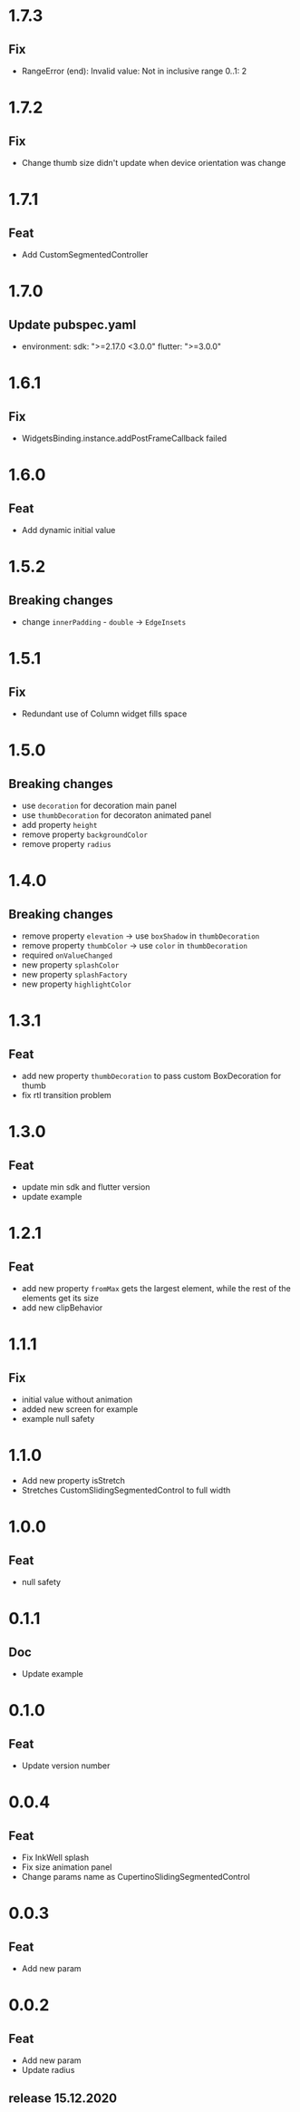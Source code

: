 # 1.7.3

## Fix

- RangeError (end): Invalid value: Not in inclusive range 0..1: 2

# 1.7.2

## Fix

- Change thumb size didn't update when device orientation was change

# 1.7.1

## Feat

- Add CustomSegmentedController

# 1.7.0

## Update pubspec.yaml

- environment:
  sdk: ">=2.17.0 <3.0.0"
  flutter: ">=3.0.0"

# 1.6.1

## Fix

- WidgetsBinding.instance.addPostFrameCallback failed

# 1.6.0

## Feat

- Add dynamic initial value

# 1.5.2

## Breaking changes

- change `innerPadding` - `double` -> `EdgeInsets`

# 1.5.1

## Fix

- Redundant use of Column widget fills space

# 1.5.0

## Breaking changes

- use `decoration` for decoration main panel
- use `thumbDecoration` for decoraton animated panel
- add property `height`
- remove property `backgroundColor`
- remove property `radius`

# 1.4.0

## Breaking changes

- remove property `elevation` -> use `boxShadow` in `thumbDecoration`
- remove property `thumbColor` -> use `color` in `thumbDecoration`
- required `onValueChanged`
- new property `splashColor`
- new property `splashFactory`
- new property `highlightColor`

# 1.3.1

## Feat

- add new property `thumbDecoration` to pass custom BoxDecoration for thumb
- fix rtl transition problem

# 1.3.0

## Feat

- update min sdk and flutter version
- update example

# 1.2.1

## Feat

- add new property `fromMax` gets the largest element, while the rest of the elements get its size
- add new clipBehavior

# 1.1.1

## Fix

- initial value without animation
- added new screen for example
- example null safety

# 1.1.0

- Add new property isStretch
- Stretches CustomSlidingSegmentedControl to full width

# 1.0.0

## Feat

- null safety

# 0.1.1

## Doc

- Update example

# 0.1.0

## Feat

- Update version number

# 0.0.4

## Feat

- Fix InkWell splash
- Fix size animation panel
- Change params name as CupertinoSlidingSegmentedControl

# 0.0.3

## Feat

- Add new param

# 0.0.2

## Feat

- Add new param
- Update radius

## release 15.12.2020
